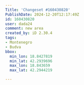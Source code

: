 ```yaml
---
Title: 'Changeset #160430820'
PublishDate: 2024-12-20T12:17:49Z
id: 160430820
user: dada24
comment: new area
created_by: iD 2.30.4
tags:
- Montenegro
- Budva
bbox:
  min_lon: 18.8427819
  min_lat: 42.2939696
  max_lon: 18.843659
  max_lat: 42.2944219

---
```


